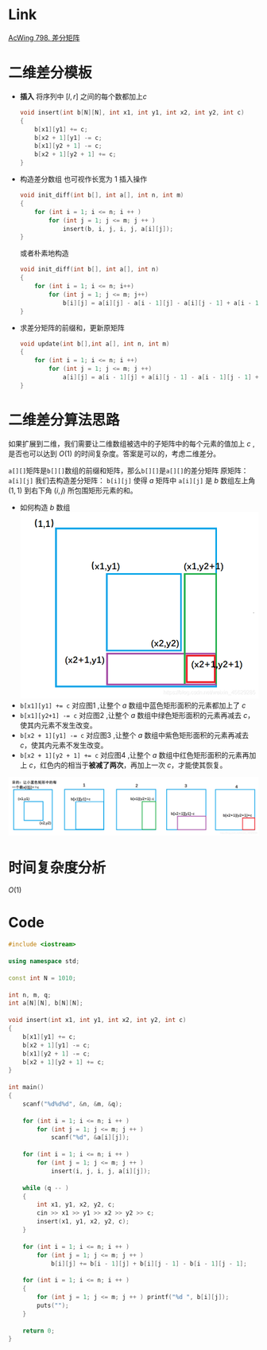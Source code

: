 # Link
[AcWing 798. 差分矩阵](https://www.acwing.com/problem/content/800/)

# 二维差分模板
- **插入**
  将序列中 $[l, r]$ 之间的每个数都加上$c$
  ```cpp
  void insert(int b[N][N], int x1, int y1, int x2, int y2, int c)
  {
      b[x1][y1] += c;
      b[x2 + 1][y1] -= c;
      b[x1][y2 + 1] -= c;
      b[x2 + 1][y2 + 1] += c;
  }
  ```
- 构造差分数组
  也可视作长宽为 $1$ 插入操作
  ```cpp
  void init_diff(int b[], int a[], int n, int m)
  {
      for (int i = 1; i <= n; i ++ )
          for (int j = 1; j <= m; j ++ )
              insert(b, i, j, i, j, a[i][j]);
  }
  ```
  或者朴素地构造
  ```cpp
  void init_diff(int b[], int a[], int n)
  {
      for (int i = 1; i <= n; i++)
          for (int j = 1; j <= m; j++)
              b[i][j] = a[i][j] - a[i - 1][j] - a[i][j - 1] + a[i - 1][j - 1];
  }
  ```
 - 求差分矩阵的前缀和，更新原矩阵
   ```cpp
   void update(int b[],int a[], int n, int m)
   {
       for (int i = 1; i <= n; i ++) 
           for (int j = 1; j <= m; j ++)
               a[i][j] = a[i - 1][j] + a[i][j - 1] - a[i - 1][j - 1] + b[i][j];
   }
   ```

# 二维差分算法思路
如果扩展到二维，我们需要让二维数组被选中的子矩阵中的每个元素的值加上 $c$ ,是否也可以达到 $O(1)$ 的时间复杂度。答案是可以的，考虑二维差分。

`a[][]`矩阵是`b[][]`数组的前缀和矩阵，那么`b[][]`是`a[][]`的差分矩阵
原矩阵： `a[i][j]`
我们去构造差分矩阵： `b[i][j]`
使得 $a$ 矩阵中 `a[i][j]` 是 $b$ 数组左上角 $(1,1)$ 到右下角 $(i,j)$ 所包围矩形元素的和。

- 如何构造 $b$ 数组
![](media/16579624861648.png)
- `b[x1][y1] += c` 对应图1 ,让整个 $a$ 数组中蓝色矩形面积的元素都加上了 $c$
- `b[x1][y2+1] -= c` 对应图2 ,让整个 $a$ 数组中绿色矩形面积的元素再减去 $c$，使其内元素不发生改变。
- `b[x2 + 1][y1] -= c` 对应图3 ,让整个 $a$ 数组中紫色矩形面积的元素再减去 $c$，使其内元素不发生改变。
- `b[x2 + 1][y2 + 1] += c` 对应图4 ,让整个 $a$ 数组中红色矩形面积的元素再加上 $c$，红色内的相当于**被减了两次**，再加上一次 $c$，才能使其恢复。

![](media/16579626164361.png)
# 时间复杂度分析
$O(1)$

# Code
```cpp
#include <iostream>

using namespace std;

const int N = 1010;

int n, m, q;
int a[N][N], b[N][N];

void insert(int x1, int y1, int x2, int y2, int c)
{
    b[x1][y1] += c;
    b[x2 + 1][y1] -= c;
    b[x1][y2 + 1] -= c;
    b[x2 + 1][y2 + 1] += c;
}

int main()
{
    scanf("%d%d%d", &n, &m, &q);

    for (int i = 1; i <= n; i ++ )
        for (int j = 1; j <= m; j ++ )
            scanf("%d", &a[i][j]);

    for (int i = 1; i <= n; i ++ )
        for (int j = 1; j <= m; j ++ )
            insert(i, j, i, j, a[i][j]);

    while (q -- )
    {
        int x1, y1, x2, y2, c;
        cin >> x1 >> y1 >> x2 >> y2 >> c;
        insert(x1, y1, x2, y2, c);
    }

    for (int i = 1; i <= n; i ++ )
        for (int j = 1; j <= m; j ++ )
            b[i][j] += b[i - 1][j] + b[i][j - 1] - b[i - 1][j - 1];

    for (int i = 1; i <= n; i ++ )
    {
        for (int j = 1; j <= m; j ++ ) printf("%d ", b[i][j]);
        puts("");
    }

    return 0;
}
```